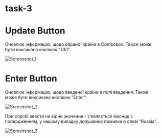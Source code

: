 # task-3

# Update Button
Оновлює інформацію, щодо обраної країни в Combobox.
Також може бути викликана кнопкою "Ctrl".

![Screenshot_1](https://user-images.githubusercontent.com/65035716/123353778-f3e43100-d56a-11eb-945c-5862fb6305af.jpg)

# Enter Button
Оновлює інформацію, щодо введеної країни в полі введення.
Також може бути викликана кнопкою "Enter".

![Screenshot_2](https://user-images.githubusercontent.com/65035716/123353807-052d3d80-d56b-11eb-8ab1-ff2d7ba6f2e9.jpg)

При спробі ввести не вірне значення - з'являється віконце з попердженням, у нашому випадку допушенна помилка в слові "Russia".

![Screenshot_3](https://user-images.githubusercontent.com/65035716/123353970-5ccba900-d56b-11eb-9407-d6f2f7f4e625.jpg)
